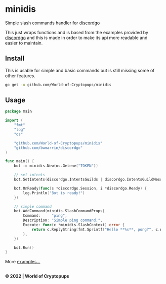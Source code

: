 # minidis

Simple slash commands handler for [discordgo](https://github.com/bwmarrin/discordgo)

This just wraps functions and is based from the examples provided by [discordgo](https://github.com/bwmarrin/discordgo) and this is made in order to make its api more readable and easier to maintain.

## Install

This is usable for simple and basic commands but is still missing some of other features.

```sh
go get -u github.com/World-of-Cryptopups/minidis
```

## Usage

```go
package main

import (
    "fmt"
    "log"
    "os"

    "github.com/World-of-Cryptopups/minidis"
    "github.com/bwmarrin/discordgo"
)

func main() {
    bot := minidis.New(os.Getenv("TOKEN"))

    // set intents
    bot.SetIntents(discordgo.IntentsGuilds | discordgo.IntentsGuildMessages)

    bot.OnReady(func(s *discordgo.Session, i *discordgo.Ready) {
        log.Println("Bot is ready!")
    })

    // simple command
    bot.AddCommand(minidis.SlashCommandProps{
        Command:     "ping",
        Description: "Simple ping command.",
        Execute: func(c *minidis.SlashContext) error {
            return c.ReplyString(fmt.Sprintf("Hello **%s**, pong?", c.Author.Username))
        },
    })

    bot.Run()
}

```

More [examples...](./example/)

##

**&copy; 2022 | World of Cryptopups**
